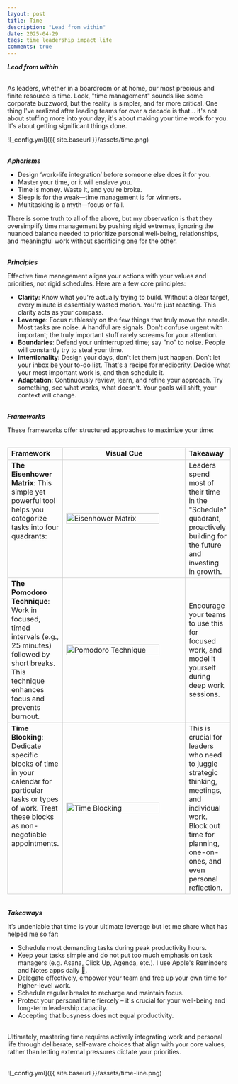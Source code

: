 ```yaml
---
layout: post
title: Time
description: "Lead from within"
date: 2025-04-29
tags: time leadership impact life
comments: true
---
```


***Lead from within***

\
As leaders, whether in a boardroom or at home, our most precious and finite resource is time. Look, "time management" sounds like some corporate buzzword, but the reality is simpler, and far more critical. One thing I've realized after leading teams for over a decade is that... it's not about stuffing more into your day; it's about making your time work for you. It's about getting significant things done.

![_config.yml]({{ site.baseurl }}/assets/time.png)

\
***Aphorisms***
* Design ‘work-life integration’ before someone else does it for you.
* Master your time, or it will enslave you.
* Time is money. Waste it, and you're broke.
* Sleep is for the weak—time management is for winners.
* Multitasking is a myth—focus or fail.

There is some truth to all of the above, but my observation is that they oversimplify time management by pushing rigid extremes, ignoring the nuanced balance needed to prioritize personal well-being, relationships, and meaningful work without sacrificing one for the other.

\
***Principles***

Effective time management aligns your actions with your values and priorities, not rigid schedules. Here are a few core principles:
* **Clarity**: Know what you're actually trying to build. Without a clear target, every minute is essentially wasted motion. You're just reacting. This clarity acts as your compass.
* **Leverage**: Focus ruthlessly on the few things that truly move the needle. Most tasks are noise. A handful are signals. Don't confuse urgent with important; the truly important stuff rarely screams for your attention.
* **Boundaries**: Defend your uninterrupted time; say "no" to noise. People will constantly try to steal your time.
* **Intentionality**: Design your days, don't let them just happen. Don’t let your inbox be your to-do list. That's a recipe for mediocrity. Decide what your most important work is, and then schedule it.
* **Adaptation**: Continuously review, learn, and refine your approach. Try something, see what works, what doesn't. Your goals will shift, your context will change.

\
***Frameworks***

These frameworks offer structured approaches to maximize your time:

<table style="padding: 15px 0 0 0;">
  <tr>
    <td style="width: 20%; vertical-align: top; font-weight: bold; border: 1px solid #cdcdcd;">Framework</td>
    <td style="width: 60%; text-align: center; font-weight: bold; border: 1px solid #cdcdcd;">Visual Cue</td>
    <td style="width: 50%; font-weight: bold; border: 1px solid #cdcdcd;">Takeaway</td>
  </tr>
  <tr>
    <td style="width: 20%; vertical-align: top; border: 1px solid #cdcdcd;">
      <b>The Eisenhower Matrix</b>: This simple yet powerful tool helps you categorize tasks into four quadrants:
    </td>
    <td style="width: 60%; vertical-align: middle; border: 1px solid #cdcdcd;">
      <img style="vertical-align: middle;" src="{{ site.baseurl }}/assets/eisenhower-matrix.webp" alt="Eisenhower Matrix" title="Eisenhower Matrix" width="90%" height="90%" />
    </td>
    <td style="width: 20%; border: 1px solid #cdcdcd;">
      Leaders spend most of their time in the "Schedule" quadrant, proactively building for the future and investing in growth.
    </td>
  </tr>
  <tr>
    <td style="width: 20%; vertical-align: top; border: 1px solid #cdcdcd;">
      <b>The Pomodoro Technique</b>: Work in focused, timed intervals (e.g., 25 minutes) followed by short breaks. This technique enhances focus and prevents burnout.
    </td>
    <td style="width: 60%; vertical-align: middle; border: 1px solid #cdcdcd;">
      <img style="vertical-align: middle;" src="{{ site.baseurl }}/assets/pomodoro-technique.png" alt="Pomodoro Technique" title="Pomodoro Technique" width="90%" height="70%" />
    </td>
    <td style="width: 20%; border: 1px solid #cdcdcd;">
      Encourage your teams to use this for focused work, and model it yourself during deep work sessions.
    </td>
  </tr>
  <tr>
    <td style="width: 20%; vertical-align: top; border: 1px solid #cdcdcd;">
      <b>Time Blocking</b>: Dedicate specific blocks of time in your calendar for particular tasks or types of work. Treat these blocks as non-negotiable appointments.
    </td>
    <td style="width: 60%; vertical-align: middle; border: 1px solid #cdcdcd;">
      <img style="vertical-align: middle;" src="{{ site.baseurl }}/assets/time-blocking.png" alt="Time Blocking" title="Time Blocking" width="90%" height="55%" />
    </td>
    <td style="width: 20%; border: 1px solid #cdcdcd;">
      This is crucial for leaders who need to juggle strategic thinking, meetings, and individual work. Block out time for planning, one-on-ones, and even personal reflection.
    </td>
  </tr>
</table>

\
***Takeaways***

It’s undeniable that time is your ultimate leverage but let me share what has helped me so far:
* Schedule most demanding tasks during peak productivity hours.
* Keep your tasks simple and do not put too much emphasis on task managers (e.g. Asana, Click Up, Agenda, etc.). I use Apple's Reminders and Notes apps daily [🔗](https://i.imgur.com/xVGnPwF.png).
* Delegate effectively, empower your team and free up your own time for higher-level work.
* Schedule regular breaks to recharge and maintain focus.
* Protect your personal time fiercely – it's crucial for your well-being and long-term leadership capacity.
* Accepting that busyness does not equal productivity.

\
Ultimately, mastering time requires actively integrating work and personal life through deliberate, self-aware choices that align with your core values, rather than letting external pressures dictate your priorities.

\
![_config.yml]({{ site.baseurl }}/assets/time-line.png)
